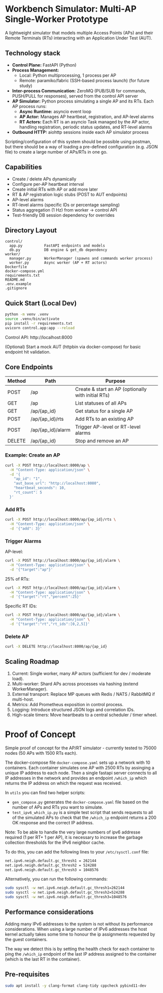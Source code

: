 # Workbench Simulator: Multi-AP Single-Worker Prototype

A lightweight simulator that models multiple Access Points (APs) and their Remote Terminals (RTs) interacting with an
Application Under Test (AUT).

## Technology stack

- **Control Plane:** FastAPI (Python)
- **Process Management:**
  - Local: Python multiprocessing, 1 process per AP
  - Remote: paramiko/fabric (SSH-based process launch) (for future study)
- **Inter-process Communication:** ZeroMQ (PUB/SUB for commands, PUSH/PULL for responses), served from the control API
  server
- **AP Simulator:** Python process simulating a single AP and its RTs. Each AP process runs:
  - **Async Runtime:** asyncio event loop
  - **AP Actor:** Manages AP heartbeat, registration, and AP-level alarms
  - **RT Actors:** Each RT is an asyncio Task managed by the AP actor, handling registration, periodic status updates,
    and RT-level alarms
- **Outbound HTTP:** aiohttp sessions inside each AP simulator process

Scripting/configuration of this system should be possible using postman, but there should be a way of loading a
pre-defined configuration (e.g. JSON file) to create a large number of APs/RTs in one go.

## Capabilities

- Create / delete APs dynamically
- Configure per-AP heartbeat interval
- Create initial RTs with AP or add more later
- RT & AP registration logic stubs (POST to AUT endpoints)
- AP-level alarms
- RT-level alarms (specific IDs or percentage sampling)
- Status aggregation (1 Hz) from worker → control API
- Test-friendly DB session dependency for overrides

## Directory Layout

```
control/
  app.py          FastAPI endpoints and models
  db.py           DB engine & get_db dependency
worker/
  manager.py      WorkerManager (spawns and commands worker process)
  worker.py       Async worker (AP + RT actors)
Dockerfile
docker-compose.yml
requirements.txt
README.md
.env.example
.gitignore
```

## Quick Start (Local Dev)

```bash
python -m venv .venv
source .venv/bin/activate
pip install -r requirements.txt
uvicorn control.app:app --reload
```

Control API: http://localhost:8000

(Optional) Start a mock AUT (httpbin via docker-compose) for basic endpoint hit validation.

## Core Endpoints

| Method | Path              | Purpose                                            |
| ------ | ----------------- | -------------------------------------------------- |
| POST   | /ap               | Create & start an AP (optionally with initial RTs) |
| GET    | /ap               | List statuses of all APs                           |
| GET    | /ap/{ap_id}       | Get status for a single AP                         |
| POST   | /ap/{ap_id}/rts   | Add RTs to an existing AP                          |
| POST   | /ap/{ap_id}/alarm | Trigger AP-level or RT-level alarms                |
| DELETE | /ap/{ap_id}       | Stop and remove an AP                              |

### Example: Create an AP

```bash
curl -X POST http://localhost:8000/ap \
  -H "Content-Type: application/json" \
  -d '{
    "ap_id": "1",
    "aut_base_url": "http://localhost:8080",
    "heartbeat_seconds": 10,
    "rt_count": 5
  }'
```

### Add RTs

```bash
curl -X POST http://localhost:8000/ap/{ap_id}/rts \
  -H "Content-Type: application/json" \
  -d '{"add": 3}'
```

### Trigger Alarms

AP-level:

```bash
curl -X POST http://localhost:8000/ap/{ap_id}/alarm \
  -H "Content-Type: application/json" \
  -d '{"target":"ap"}'
```

25% of RTs:

```bash
curl -X POST http://localhost:8000/ap/{ap_id}/alarm \
  -H "Content-Type: application/json" \
  -d '{"target":"rt","percent":25}'
```

Specific RT IDs:

```bash
curl -X POST http://localhost:8000/ap/{ap_id}/alarm \
  -H "Content-Type: application/json" \
  -d '{"target":"rt","rt_ids":[0,2,5]}'
```

### Delete AP

```bash
curl -X DELETE http://localhost:8000/ap/{ap_id}
```

## Scaling Roadmap

1. Current: Single worker, many AP actors (sufficient for dev / moderate load).
2. Multi-worker: Shard APs across processes via hashing (extend WorkerManager).
3. External transport: Replace MP queues with Redis / NATS / RabbitMQ if multi-host.
4. Metrics: Add Prometheus exposition in control process.
5. Logging: Introduce structured JSON logs and correlation IDs.
6. High-scale timers: Move heartbeats to a central scheduler / timer wheel.

# Proof of Concept

Simple proof of concept for the AP/RT simulator - currently tested to 75000 nodes (50 APs with 1500 RTs each).

The docker-compose file `docker-compose.yaml` sets up a network with 10 containers. Each container simulates one AP with
2500 RTs by assinging a unique IP address to each node. Then a single fastapi server connects to all IP addresses in the
network and provides an endpoint `/which_ip` which returns the IP address on which the request was received.

In `utils` you can find two helper scripts:

- `gen_compose.py` generates the `docker-compose.yaml` file based on the number of APs and RTs you want to simulate.
- `test_ipv6_which_ip.py` is a simple test script that sends requests to all of the simulated APs to check that the
  `/which_ip` endpoint returns a 200 OK response and the correct IP address.

Note: To be able to handle the very large numbers of ipv6 addresse required (1 per RT+ 1 per AP), it is necessary to
increase the garbage collection thresholds for the IPv6 neighbor cache.

To do this, you can add the following lines to your `/etc/sysctl.conf` file:

```bash
net.ipv6.neigh.default.gc_thresh1 = 262144
net.ipv6.neigh.default.gc_thresh2 = 524288
net.ipv6.neigh.default.gc_thresh3 = 1048576
```

Alternatively, you can run the following commands:

```bash
sudo sysctl -w net.ipv6.neigh.default.gc_thresh1=262144
sudo sysctl -w net.ipv6.neigh.default.gc_thresh2=524288
sudo sysctl -w net.ipv6.neigh.default.gc_thresh3=1048576
```

## Performance considerations

Adding many IPv6 addresses to the system is not without its performance considerations. When using a large number of
IPv6 addresses the host kernel actually takes some time to honour the ip assignments requested by the guest containers.

The way we detect this is by setting the health check for each container to ping the `/which_ip` endpoint of the last IP
address assigned to the container (which is the last RT in the container).

## Pre-requisites

```bash
sudo apt install -y clang-format clang-tidy cppcheck pybind11-dev
```

